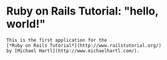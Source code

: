 # Ruby on Rails Tutorial: "hello, world!"
    This is the first application for the
    [*Ruby on Rails Tutorial*](http://www.railstutorial.org/)
    by [Michael Hartl](http://www.michaelhartl.com/).